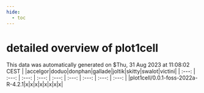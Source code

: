 ```yaml
---
hide:
  - toc
---
```


detailed overview of plot1cell
==============================


This data was automatically generated on $Thu, 31 Aug 2023 at 11:08:02 CEST
| |accelgor|doduo|donphan|gallade|joltik|skitty|swalot|victini|
| :---: | :---: | :---: | :---: | :---: | :---: | :---: | :---: | :---: |
|plot1cell/0.0.1-foss-2022a-R-4.2.1|x|x|x|x|x|x|x|x|
